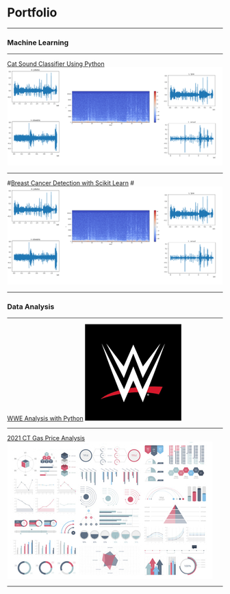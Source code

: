 # Portfolio

---

### Machine Learning

---
[Cat Sound Classifier Using Python](https://github.com/Fairfield-University-Hybrid-AI-Lab/felidetect)
<img src="project1_cat/waveforms.png"/>

---
#[Breast Cancer Detection with Scikit Learn](https://github.com/Fairfield-University-Hybrid-AI-Lab/felidetect)
#<img src="project1_cat/waveforms.png"/>

---

### Data Analysis 

---
[WWE Analysis with Python](https://github.com/kexantus/WWE)
<img src="project2_wwe/wwe.png"/>

---
[2021 CT Gas Price Analysis](/sample_page)
<img src="images/dummy_thumbnail.jpg?raw=true"/>

---
